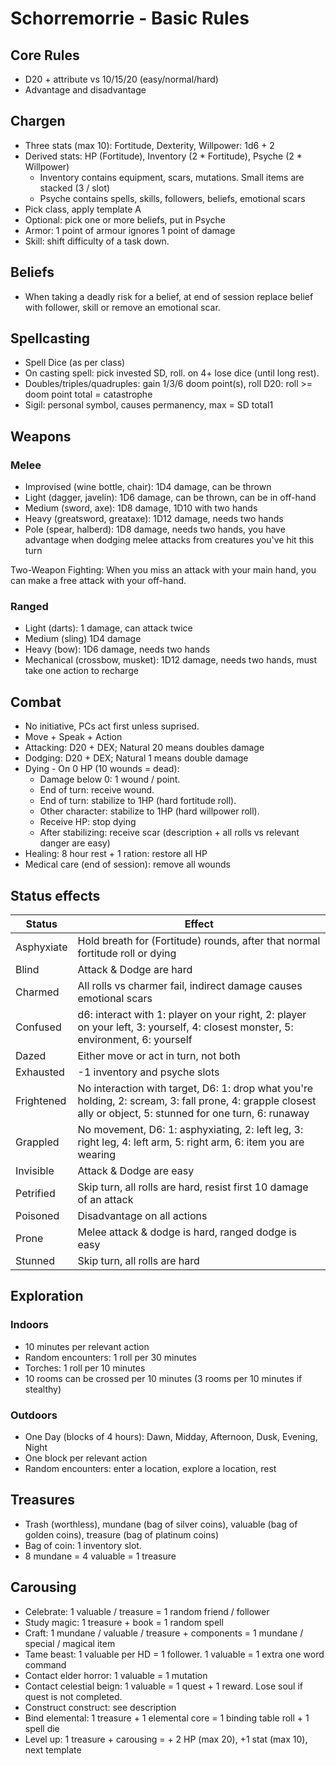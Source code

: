 # Schorremorrie - Basic Rules

## Core Rules

- D20 + attribute vs 10/15/20 (easy/normal/hard)
- Advantage and disadvantage

## Chargen

- Three stats (max 10): Fortitude, Dexterity, Willpower: 1d6 + 2
- Derived stats: HP (Fortitude), Inventory (2 * Fortitude), Psyche (2 * Willpower)
    - Inventory contains equipment, scars, mutations. Small items are stacked (3 / slot)
    - Psyche contains spells, skills, followers, beliefs, emotional scars
- Pick class, apply template A
- Optional: pick one or more beliefs, put in Psyche
- Armor: 1 point of armour ignores 1 point of damage
- Skill: shift difficulty of a task down.

## Beliefs

- When taking a deadly risk for a belief, at end of session replace belief with follower, skill or remove an emotional scar.

## Spellcasting

- Spell Dice (as per class)
- On casting spell: pick invested SD, roll. on 4+ lose dice (until long rest).
- Doubles/triples/quadruples: gain 1/3/6 doom point(s), roll D20: roll >= doom point total = catastrophe
- Sigil: personal symbol, causes permanency, max = SD total1

## Weapons

### Melee

- Improvised (wine bottle, chair): 1D4 damage, can be thrown
- Light (dagger, javelin): 1D6 damage, can be thrown, can be in off-hand
- Medium (sword, axe): 1D8 damage, 1D10 with two hands
- Heavy (greatsword, greataxe): 1D12 damage, needs two hands
- Pole (spear, halberd): 1D8 damage, needs two hands, you have advantage when dodging melee attacks from creatures you've hit this turn

Two-Weapon Fighting: When you miss an attack with your main hand, you can make a free attack with your off-hand. 

### Ranged

- Light (darts): 1 damage, can attack twice
- Medium (sling) 1D4 damage
- Heavy (bow): 1D6 damage, needs two hands
- Mechanical (crossbow, musket): 1D12 damage, needs two hands, must take one action to recharge

## Combat

- No initiative, PCs act first unless suprised.
- Move + Speak + Action
- Attacking: D20 + DEX; Natural 20 means doubles damage
- Dodging: D20 + DEX; Natural 1 means double damage
- Dying - On 0 HP (10 wounds = dead): 
    - Damage below 0: 1 wound / point.
    - End of turn: receive wound.
    - End of turn: stabilize to 1HP (hard fortitude roll).
    - Other character: stabilize to 1HP (hard willpower roll).
    - Receive HP: stop dying
    - After stabilizing: receive scar (description + all rolls vs relevant danger are easy)
- Healing: 8 hour rest + 1 ration: restore all HP
- Medical care (end of session): remove all wounds

## Status effects

| Status | Effect |
| --- | --- |
| Asphyxiate | Hold breath for (Fortitude) rounds, after that normal fortitude roll or dying |
| Blind | Attack & Dodge are hard |
| Charmed | All rolls vs charmer fail, indirect damage causes emotional scars | 
| Confused | d6: interact with 1: player on your right, 2: player on your left, 3: yourself, 4: closest monster, 5: environment, 6: yourself |
| Dazed | Either move or act in turn, not both |
| Exhausted | -1 inventory and psyche slots | 
| Frightened | No interaction with target, D6: 1: drop what you're holding, 2: scream, 3: fall prone, 4: grapple closest ally or object, 5: stunned for one turn, 6: runaway |
| Grappled | No movement, D6: 1: asphyxiating, 2: left leg, 3: right leg, 4: left arm, 5: right arm, 6: item you are wearing |
| Invisible | Attack & Dodge are easy | 
| Petrified | Skip turn, all rolls are hard, resist first 10 damage of an attack |
| Poisoned | Disadvantage on all actions |
| Prone | Melee attack & dodge is hard, ranged dodge is easy |
| Stunned | Skip turn, all rolls are hard |   


## Exploration

### Indoors

- 10 minutes per relevant action
- Random encounters: 1 roll per 30 minutes
- Torches: 1 roll per 10 minutes
- 10 rooms can be crossed per 10 minutes (3 rooms per 10 minutes if stealthy)

### Outdoors

- One Day (blocks of 4 hours): Dawn, Midday, Afternoon, Dusk, Evening, Night
- One block per relevant action
- Random encounters: enter a location, explore a location, rest

## Treasures

- Trash (worthless), mundane (bag of silver coins), valuable (bag of golden coins), treasure (bag of platinum coins)
- Bag of coin: 1 inventory slot. 
- 8 mundane = 4 valuable = 1 treasure

## Carousing

- Celebrate: 1 valuable / treasure = 1 random friend / follower
- Study magic: 1 treasure + book = 1 random spell
- Craft: 1 mundane / valuable / treasure + components = 1 mundane / special / magical item
- Tame beast: 1 valuable per HD = 1 follower. 1 valuable = 1 extra one word command
- Contact elder horror: 1 valuable = 1 mutation
- Contact celestial beign: 1 valuable = 1 quest + 1 reward. Lose soul if quest is not completed.
- Construct construct: see description
- Bind elemental: 1 treasure + 1 elemental core = 1 binding table roll + 1 spell die
- Level up: 1 treasure + carousing = + 2 HP (max 20), +1 stat (max 10), next template
